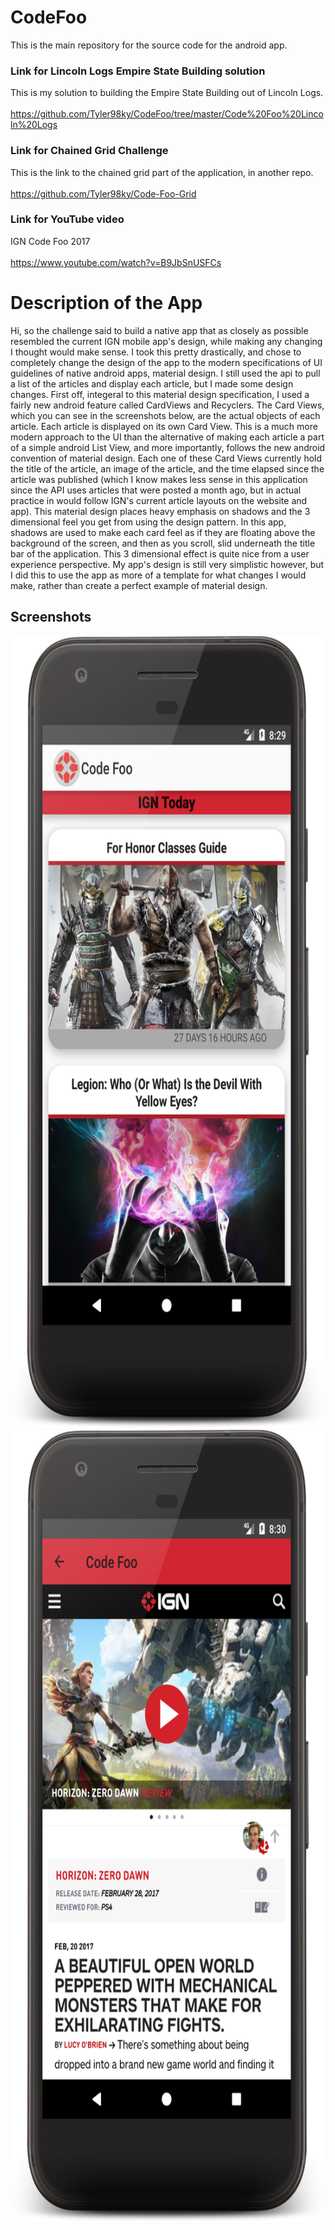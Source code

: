 # CodeFoo
This is the main repository for the source code for the android app.

### Link for Lincoln Logs Empire State Building solution
This is my solution to building the Empire State Building out of Lincoln Logs. <br/><br/>
https://github.com/Tyler98ky/CodeFoo/tree/master/Code%20Foo%20Lincoln%20Logs
### Link for Chained Grid Challenge
This is the link to the chained grid part of the application, in another repo. <br/><br/>
https://github.com/Tyler98ky/Code-Foo-Grid

### Link for YouTube video
IGN Code Foo 2017 <br/><br/>
https://www.youtube.com/watch?v=B9JbSnUSFCs

# Description of the App
Hi, so the challenge said to build a native app that as closely as possible resembled the current IGN mobile app's design, while making any changing I thought would make sense. I took this pretty drastically, and chose to completely change the design of the app to the modern specifications of UI guidelines of native android apps, material design. I still used the api to pull a list of the articles and display each article, but I made some design changes. First off, integeral to this material design specification, I used a fairly new android feature called CardViews and Recyclers. The Card Views, which you can see in the screenshots below, are the actual objects of each article. Each article is displayed on its own Card View. This is a much more modern approach to the UI than the alternative of making each article a part of a simple android List View, and more importantly, follows the new android convention of material design. Each one of these Card Views currently hold the title of the article, an image of the article, and the time elapsed since the article was published (which I know makes less sense in this application since the API uses articles that were posted a month ago, but in actual practice in would follow IGN's current article layouts on the website and app). This material design places heavy emphasis on shadows and the 3 dimensional feel you get from using the design pattern. In this app, shadows are used to make each card feel as if they are floating above the background of the screen, and then as you scroll, slid underneath the title bar of the application. This 3 dimensional effect is quite nice from a user experience perspective. My app's design is still very simplistic however, but I did this to use the app as more of a template for what changes I would make, rather than create a perfect example of material design.

## Screenshots
<img src="/ReadMe_Images/device-2017-03-20-083012.png" width="685" height="1267">
<img src="ReadMe_Images/device-2017-03-20-083119.png" width="685" height="1267">
